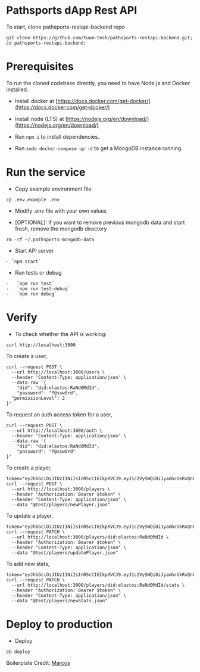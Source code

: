 # Pathsports dApp Rest API

To start, clone pathsports-restapi-backend repo

```
git clone https://github.com/tuum-tech/pathsports-restapi-backend.git;
cd pathsports-restapi-backend;
```

# Prerequisites

To run the cloned codebase directly, you need to have Node.js and Docker installed.

-   Install docker at [https://docs.docker.com/get-docker/](https://docs.docker.com/get-docker/)

-   Install node (LTS) at [https://nodejs.org/en/download/](https://nodejs.org/en/download/)

-   Run `npm i` to install dependencies.
-   Run `sudo docker-compose up -d` to get a MongoDB instance running.

# Run the service

-   Copy example environment file

```
cp .env.example .env
```

-   Modify .env file with your own values

-   [OPTIONAL]: If you want to remove previous mongodb data and start fresh, remove the mongodb directory

```
rm -rf ~/.pathsports-mongodb-data
```

-   Start API server

```
- `npm start`
```

-   Run tests or debug

```
-   `npm run test`
-   `npm run test-debug`
-   `npm run debug`
```

# Verify

-   To check whether the API is working:

```
curl http://localhost:3000
```

To create a user,

```
curl --request POST \
  --url http://localhost:3000/users \
  --header 'Content-Type: application/json' \
  --data-raw '{
	"did": "did:elastos:RaNd0MdId",
	"password": "P@ssw0rd",
  "permissionLevel": 2
}'
```

To request an auth access token for a user,

```
curl --request POST \
  --url http://localhost:3000/auth \
  --header 'Content-Type: application/json' \
  --data-raw '{
	"did": "did:elastos:RaNd0MdId",
	"password": "P@ssw0rd"
}'
```

To create a player,

```
token="eyJhbGciOiJIUzI1NiIsInR5cCI6IkpXVCJ9.eyJ1c2VySWQiOiJyamhrUkRxQnkiLCJkaWQiOiJkaWQ6ZWxhc3RvczpSYU5kME1kSWQiLCJwYXNzd29yZCI6IlBAc3N3MHJkIiwicGVybWlzc2lvbkxldmVsIjoxLCJyZWZyZXNoS2V5Ijp7InR5cGUiOiJCdWZmZXIiLCJkYXRhIjpbMjM2LDIwMCwyOSw2MSwxMjEsNjgsMjE2LDE2OCwxOTksMjQ5LDg1LDk4LDIxMSwyMywyNTAsMTgxXX0sImlhdCI6MTYzNTUyNzkwOCwiZXhwIjoxNjQzMzAzOTA4fQ._17mIIUNgeGES28frNQ64aHo9ISuC0sM5kUeMyJB90Y,refreshToken:rQMmakKwyexWCSJNJEkbWqg0CGnPZZ2pIATElyvAN8eOEShqss+a+tsRk8fTnSfQeyagBefNLx1ucg9pqVF54g=="
curl --request POST \
  --url http://localhost:3000/players \
  --header "Authorization: Bearer $token" \
  --header "Content-Type: application/json" \
  --data "@test/players/newPlayer.json"
```

To update a player,

```
token="eyJhbGciOiJIUzI1NiIsInR5cCI6IkpXVCJ9.eyJ1c2VySWQiOiJyamhrUkRxQnkiLCJkaWQiOiJkaWQ6ZWxhc3RvczpSYU5kME1kSWQiLCJwYXNzd29yZCI6IlBAc3N3MHJkIiwicGVybWlzc2lvbkxldmVsIjoxLCJyZWZyZXNoS2V5Ijp7InR5cGUiOiJCdWZmZXIiLCJkYXRhIjpbMjM2LDIwMCwyOSw2MSwxMjEsNjgsMjE2LDE2OCwxOTksMjQ5LDg1LDk4LDIxMSwyMywyNTAsMTgxXX0sImlhdCI6MTYzNTUyNzkwOCwiZXhwIjoxNjQzMzAzOTA4fQ._17mIIUNgeGES28frNQ64aHo9ISuC0sM5kUeMyJB90Y,refreshToken:rQMmakKwyexWCSJNJEkbWqg0CGnPZZ2pIATElyvAN8eOEShqss+a+tsRk8fTnSfQeyagBefNLx1ucg9pqVF54g=="
curl --request PATCH \
  --url http://localhost:3000/players/did:elastos:RaNd0MdId \
  --header "Authorization: Bearer $token" \
  --header "Content-Type: application/json" \
  --data "@test/players/updatePlayer.json"
```

To add new stats,

```
token="eyJhbGciOiJIUzI1NiIsInR5cCI6IkpXVCJ9.eyJ1c2VySWQiOiJyamhrUkRxQnkiLCJkaWQiOiJkaWQ6ZWxhc3RvczpSYU5kME1kSWQiLCJwYXNzd29yZCI6IlBAc3N3MHJkIiwicGVybWlzc2lvbkxldmVsIjoxLCJyZWZyZXNoS2V5Ijp7InR5cGUiOiJCdWZmZXIiLCJkYXRhIjpbMjM2LDIwMCwyOSw2MSwxMjEsNjgsMjE2LDE2OCwxOTksMjQ5LDg1LDk4LDIxMSwyMywyNTAsMTgxXX0sImlhdCI6MTYzNTUyNzkwOCwiZXhwIjoxNjQzMzAzOTA4fQ._17mIIUNgeGES28frNQ64aHo9ISuC0sM5kUeMyJB90Y,refreshToken:rQMmakKwyexWCSJNJEkbWqg0CGnPZZ2pIATElyvAN8eOEShqss+a+tsRk8fTnSfQeyagBefNLx1ucg9pqVF54g=="
curl --request PATCH \
  --url http://localhost:3000/players/did:elastos:RaNd0MdId/stats \
  --header "Authorization: Bearer $token" \
  --header "Content-Type: application/json" \
  --data "@test/players/newStats.json"
```

# Deploy to production

-   Deploy

```
eb deploy
```

Boilerplate Credit: [Marcos](https://github.com/makinhs/toptal-rest-series/)
